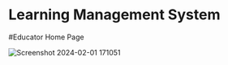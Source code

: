 # Learning Management System

#Educator Home Page

![Screenshot 2024-02-01 171051](https://github.com/maniheist/wd201manicapstone/assets/144818018/ccb20d2e-c3b9-4ded-82f4-857ada78cc94)
